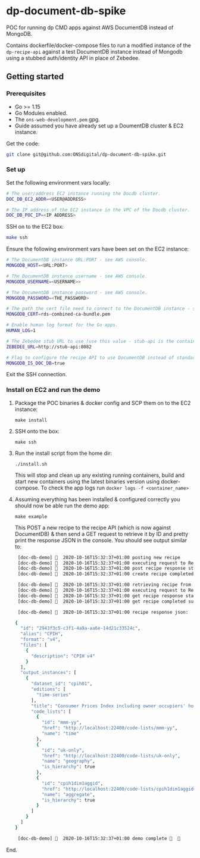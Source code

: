 # dp-document-db-spike

POC for running dp CMD apps against AWS DocumentDB instead of MongoDB. 

Contains dockerfile/docker-compose files to run a modified instance of the `dp-recipe-api` against a test DocumentDB 
instance instead of Mongodb using a stubbed auth/identity API in place of Zebedee.

## Getting started

### Prerequisites
- Go >= 1.15
- Go Modules enabled.
- The `ons-web-development.pem` gpg.
- Guide assumed you have already set up a DoumentDB cluster & EC2 instance.

Get the code:
```bash
git clone git@github.com:ONSdigital/dp-document-db-spike.git
```

### Set up
Set the following environment vars locally:
```bash
# The user/address EC2 instance running the Docdb cluster.
DOC_DB_EC2_ADDR=<USER@ADDRESS>

# The IP address of the EC2 instance in the VPC of the Docdb cluster.
DOC_DB_POC_IP=<IP ADDRESS>
```
SSH on to the EC2 box:
```bash
make ssh
```

Ensure the following environment vars have been set on the EC2 instance:

```bash
# The DocumentDB instance URL:PORT - see AWS console.
MONGODB_HOST=<URL:PORT>

# The DocumentDB instance username - see AWS console.
MONGODB_USERNAME=<USERNAME>>

# The DocumentDB instance password - see AWS console.
MONGODB_PASSWORD=<THE_PASSWORD>

# The path the cert file need to connect to the DocumentDB instance - see AWS console.
MONGODB_CERT=rds-combined-ca-bundle.pem

# Enable human log format for the Go apps. 
HUMAN_LOG=1

# The Zebedee stub URL to use (use this value - stub-api is the container name in the docker-compose.yml)
ZEBEDEE_URL=http://stub-api:8082

# Flag to configure the recipe API to use DocumentDB instead of standard Mongo.
MONGODB_IS_DOC_DB=true
```
Exit the SSH connection.

### Install on EC2 and run the demo

1) Package the POC binaries & docker config and SCP them on to the EC2 instance:
    ```
    make install
    ```

2) SSH onto the box:
    ```
    make ssh
    ```

3) Run the install script from the home dir:
    ```
    ./install.sh
    ```
    This will stop and clean up any existing running containers, build and start new containers using the latest 
    binaries version using docker-compose. To check the app logs run `docker logs -f <container_name>`

4) Assuming everything has been installed & configured correctly you should now be able run the demo app:
   ```
   make example
   ```
   This POST a new recipe to the recipe API (which is now against DocumentDB) & then send a GET request to retrieve it 
   by ID and pretty print the response JSON in the console. You should see output similar to:
   
   ```bash
    [doc-db-demo] 🦄  2020-10-16T15:32:37+01:00 posting new recipe
    [doc-db-demo] 🦄  2020-10-16T15:32:37+01:00 executing request to Recipe API
    [doc-db-demo] 🦄  2020-10-16T15:32:37+01:00 post recipe response status OK
    [doc-db-demo] 🦄  2020-10-16T15:32:37+01:00 create recipe completed successfully : ID: 2943f3c5-c3f1-4a9a-aa6e-14d21c33524c Alias CPIH
   
    [doc-db-demo] 🦄  2020-10-16T15:32:37+01:00 retrieving recipe from API
    [doc-db-demo] 🦄  2020-10-16T15:32:37+01:00 executing request to Recipe API
    [doc-db-demo] 🦄  2020-10-16T15:32:37+01:00 get recipe response status OK
    [doc-db-demo] 🦄  2020-10-16T15:32:37+01:00 get recipe completed successfully : ID: 2943f3c5-c3f1-4a9a-aa6e-14d21c33524c Alias CPIH
   
    [doc-db-demo] 🦄  2020-10-16T15:32:37+01:00 recipe response json:
   
   {
     "id": "2943f3c5-c3f1-4a9a-aa6e-14d21c33524c",
     "alias": "CPIH",
     "format": "v4",
     "files": [
       {
         "description": "CPIH v4"
       }
     ],
     "output_instances": [
       {
         "dataset_id": "cpih01",
         "editions": [
           "time-series"
         ],
         "title": "Consumer Prices Index including owner occupiers' housing costs (CPIH)",
         "code_lists": [
           {
             "id": "mmm-yy",
             "href": "http://localhost:22400/code-lists/mmm-yy",
             "name": "time"
           },
           {
             "id": "uk-only",
             "href": "http://localhost:22400/code-lists/uk-only",
             "name": "geography",
             "is_hierarchy": true
           },
           {
             "id": "cpih1dim1aggid",
             "href": "http://localhost:22400/code-lists/cpih1dim1aggid",
             "name": "aggregate",
             "is_hierarchy": true
           }
         ]
       }
     ]
   }
   
    [doc-db-demo] 🦄  2020-10-16T15:32:37+01:00 demo complete 🚀  🎉
   ```
End.
 
